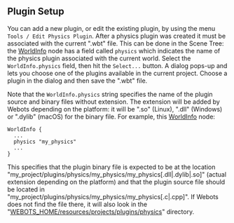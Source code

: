 ## Plugin Setup

You can add a new plugin, or edit the existing plugin, by using the menu `Tools / Edit Physics Plugin`.
After a physics plugin was created it must be associated with the current ".wbt" file.
This can be done in the Scene Tree: the [WorldInfo](worldinfo.md) node has a field called `physics` which indicates the name of the physics plugin associated with the current world.
Select the `WorldInfo.physics` field, then hit the `Select...` button.
A dialog pops-up and lets you choose one of the plugins available in the current project.
Choose a plugin in the dialog and then save the ".wbt" file.

Note that the `WorldInfo.physics` string specifies the name of the plugin source and binary files without extension.
The extension will be added by Webots depending on the platform: it will be ".so" (Linux), ".dll" (Windows) or ".dylib" (macOS) for the binary file.
For example, this [WorldInfo](worldinfo.md) node:

```
WorldInfo {
  ...
  physics "my_physics"
  ...
}
```

This specifies that the plugin binary file is expected to be at the location "my\_project/plugins/physics/my\_physics/my\_physics[.dll|.dylib|.so]" (actual extension depending on the platform) and that the plugin source file should be located in "my\_project/plugins/physics/my\_physics/my\_physics[.c|.cpp]".
If Webots does not find the file there, it will also look in the "[WEBOTS\_HOME/resources/projects/plugins/physics](https://github.com/omichel/webots/tree/master/resources/projects/plugins/physics)" directory.
